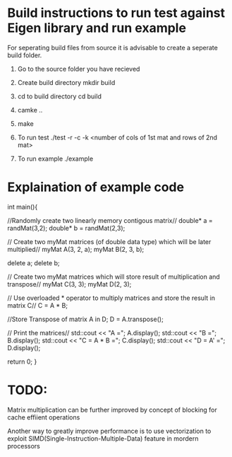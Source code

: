 # Build instructions to run test against Eigen library and run example 
For seperating build files from source it is advisable to create a seperate build folder.

1) Go to the source folder you have recieved

2) Create build directory
    mkdir build

3) cd to build directory
    cd build

4) camke ..

5) make

6) To run test
    ./test -r <number of rows> -c <number of columns> -k <number of cols of 1st mat and rows of 2nd mat>

7) To run example
    ./example

# Explaination of example code

int main(){

  //Randomly create two linearly memory contigous matrix// 
  double* a = randMat(3,2);
  double* b = randMat(2,3);
  
  // Create two myMat matrices (of double data type) which will be later multiplied//
  myMat<double> A(3, 2, a);
  myMat<double> B(2, 3, b);

  delete a;
  delete b;

  // Create two myMat matrices which will store result of multiplication and transpose//
  myMat<double> C(3, 3);
  myMat<double> D(2, 3);

  // Use overloaded * operator to multiply matrices and store the result in matrix C//
  C = A * B;

  //Store Transpose of matrix A in D;
  D = A.transpose();

  // Print the matrices//
  std::cout << "A =";
  A.display();
  std::cout << "B =";
  B.display();
  std::cout << "C = A * B =";
  C.display();
  std::cout << "D = A' =";
  D.display();

  return 0;
}


# TODO:

Matrix multiplication can be further improved by concept of blocking for cache effiient operations

Another way to greatly improve performance is to use vectorization to exploit SIMD(Single-Instruction-Multiple-Data) feature in mordern processors

